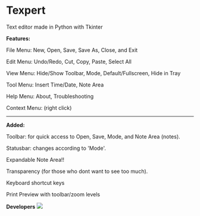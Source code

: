 # Texpert  
Text editor made in Python with Tkinter  
  
  
**Features:**

File Menu: New, Open, Save, Save As, Close, and Exit  

Edit Menu: Undo/Redo, Cut, Copy, Paste, Select All

View Menu: Hide/Show Toolbar, Mode, Default/Fullscreen, Hide in Tray  

Tool Menu: Insert Time/Date, Note Area  

Help Menu: About, Troubleshooting  

Context Menu: (right click)


--------------------------------------------------------------------  

**Added:** 

Toolbar: for quick access to Open, Save, Mode, and Note Area (notes).  

Statusbar: changes according to 'Mode'.

Expandable Note Area!!  

Transparency (for those who dont want to see too much).

Keyboard shortcut keys

Print Preview with toolbar/zoom levels



**Developers**
<a href="https://github.com/linuxlawson/texpert/graphs/contributors">
  <img src="https://contributors-img.web.app/image?repo=linuxlawson/texpert" />
</a>







